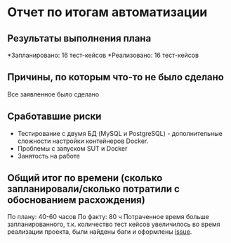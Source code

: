 # Отчет по итогам автоматизации

## Результаты выполнения плана
*Запланировано: 16  тест-кейсов
*Реализовано: 16 тест-кейсов

## Причины, по которым что-то не было сделано
Все заявленное было сделано

## Сработавшие риски
* Тестирование c двумя БД (MySQL и PostgreSQL) - дополнительные сложности настройки контейнеров Docker.
* Проблемы с запуском SUT и Docker
* Занятость на работе

## Общий итог по времени (сколько запланировали/сколько потратили с обоснованием расхождения)
По плану:  40-60 часов
По факту: 80 ч
Потраченное время больше запланированного, т.к. количество тест кейсов увеличилось во время реализации проекта, были найдены баги и оформлены [issue](https://github.com/TanyaLukina/Diploma/issues).
